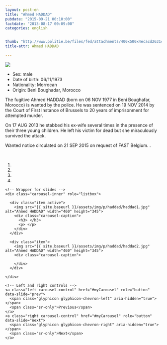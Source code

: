 ```yaml
---
layout: post-en
title: "Ahmed HADDAD"
pubdate: "2015-09-21 00:10:00"
factdate: "2013-08-17 00:09:00"
categories: english


thumb: "http://www.politie.be/files/fed/attachments/400x500x4ecacd2631c07fbe550e1363bf6f4c91_thumb.jpg.pagespeed.ic.GZ1mzgYLNq.jpg"
title-attr: Ahmed HADDAD

---
```


<div class="row">

  <div class="col-xs-12 col-md-4">
         <a class="thumbnail" href="{{ site.baseurl }}/assets/img/p/haddad/haddad1.jpg" title="Ahmed HADDAD">
           <img src="{{ site.baseurl }}/assets/img/p/haddad/haddad1.jpg" ></a>
  
  </div>
  <div class="col-xs-12 col-md-8">
 
<ul>
<li>Sex: male</li>
<li>Date of birth: 06/11/1973</li>
<li>Nationality: Morrocan</li>
<li>Origin: Beni Boughadar, Morocco</li>
</ul> 


<p>The fugitive Ahmed HADDAD (born on 06 NOV 1977 in Beni Boughafar, Morocco) is wanted by the police.
He was sentenced on 19 NOV 2014 by the Court of First Instance of Brussels to 20 years of imprisonment for attempted murder.</p>

<p>On 17 AUG 2013 he stabbed his ex-wife several times in the presence of their three young children. He left his victim for dead but she miraculously survived the attack.</p>
<p>Wanted notice circulated on 21 SEP 2015 on request of FAST Belgium.
.</p>

<!-- SLIDER -->
<div class="container"  class="col-xs-12 col-md-12">
  <br>
  <div id="myCarousel" class="carousel slide" data-ride="carousel">
    <!-- Indicators -->
    <ol class="carousel-indicators">
      <li data-target="#myCarousel" data-slide-to="0" class="active"></li>
      <li data-target="#myCarousel" data-slide-to="1"></li>
      <li data-target="#myCarousel" data-slide-to="2"></li>
      <li data-target="#myCarousel" data-slide-to="3"></li>
    </ol>

    <!-- Wrapper for slides -->
    <div class="carousel-inner" role="listbox">

      <div class="item active">
        <img src="{{ site.baseurl }}/assets/img/p/haddad/haddad1.jpg" alt="Ahmed HADDAD" width="460" height="345">
        <div class="carousel-caption">
          <h3> </h3>
          <p> </p>
        </div>
      </div>

      <div class="item">
        <img src="{{ site.baseurl }}/assets/img/p/haddad/haddad2.jpg" alt="Ahmed HADDAD" width="460" height="345">
        <div class="carousel-caption">

        </div>
      </div>
  
    </div>

    <!-- Left and right controls -->
    <a class="left carousel-control" href="#myCarousel" role="button" data-slide="prev">
      <span class="glyphicon glyphicon-chevron-left" aria-hidden="true"></span>
      <span class="sr-only">Previous</span>
    </a>
    <a class="right carousel-control" href="#myCarousel" role="button" data-slide="next">
      <span class="glyphicon glyphicon-chevron-right" aria-hidden="true"></span>
      <span class="sr-only">Next</span>
    </a>
  </div>
</div>

  <link rel="stylesheet" href="http://maxcdn.bootstrapcdn.com/bootstrap/3.3.5/css/bootstrap.min.css">
  <script src="https://ajax.googleapis.com/ajax/libs/jquery/1.11.3/jquery.min.js"></script>
  <script src="http://maxcdn.bootstrapcdn.com/bootstrap/3.3.5/js/bootstrap.min.js"></script>
  <!-- SLIDER -->
  
</div>


</div>

